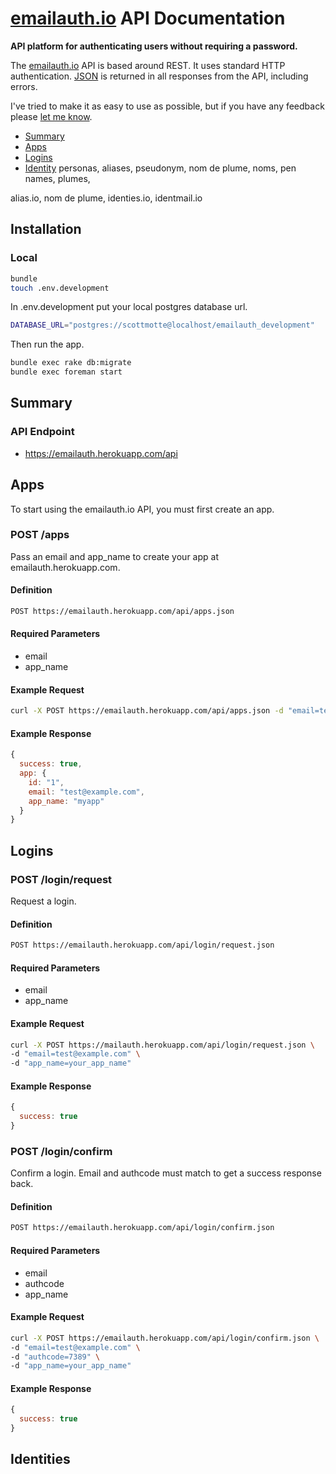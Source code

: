# [emailauth.io](https://emailauth.herokuapp.com) API Documentation

**API platform for authenticating users without requiring a password.**

The [emailauth.io](https://emailauth.herokuapp.com) API is based around REST. It uses standard HTTP authentication. [JSON](https://www.json.org/) is returned in all responses from the API, including errors.

I've tried to make it as easy to use as possible, but if you have any feedback please [let me know](mailto:scott@scottmotte.com).

* [Summary](#summary)
* [Apps](#apps)
* [Logins](#logins)
* [Identity](#identities)  personas, aliases, pseudonym, nom de plume, noms, pen names, plumes, 

alias.io, nom de plume, identies.io, identmail.io

## Installation

### Local

```bash
bundle
touch .env.development
```

In .env.development put your local postgres database url.

```bash
DATABASE_URL="postgres://scottmotte@localhost/emailauth_development"
```

Then run the app.

```bash
bundle exec rake db:migrate
bundle exec foreman start
```

## Summary

### API Endpoint

* https://emailauth.herokuapp.com/api

## Apps

To start using the emailauth.io API, you must first create an app.

### POST /apps

Pass an email and app_name to create your app at emailauth.herokuapp.com.

#### Definition

```bash
POST https://emailauth.herokuapp.com/api/apps.json
```

#### Required Parameters

* email
* app_name

#### Example Request

```bash
curl -X POST https://emailauth.herokuapp.com/api/apps.json -d "email=test@example.com" -d "app_name=myapp" -d "app_name=your_app_name"
```

#### Example Response
```javascript
{
  success: true,
  app: {
    id: "1",
    email: "test@example.com",
    app_name: "myapp"
  }
}
```

## Logins

### POST /login/request

Request a login.

#### Definition

```bash
POST https://emailauth.herokuapp.com/api/login/request.json
```

#### Required Parameters

* email
* app_name

#### Example Request

```bash
curl -X POST https://mailauth.herokuapp.com/api/login/request.json \ 
-d "email=test@example.com" \
-d "app_name=your_app_name"
```

#### Example Response
```javascript
{
  success: true
}
```

### POST /login/confirm

Confirm a login. Email and authcode must match to get a success response back. 

#### Definition

```bash
POST https://emailauth.herokuapp.com/api/login/confirm.json
```

#### Required Parameters

* email
* authcode
* app_name

#### Example Request

```bash
curl -X POST https://emailauth.herokuapp.com/api/login/confirm.json \
-d "email=test@example.com" \
-d "authcode=7389" \ 
-d "app_name=your_app_name"
```

#### Example Response
```javascript
{
  success: true
}
```

## Identities
